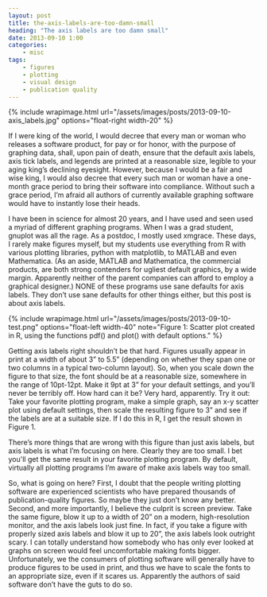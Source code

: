 ```yaml
---
layout: post
title: the-axis-labels-are-too-damn-small
heading: "The axis labels are too damn small"
date: 2013-09-10 1:00
categories: 
    - misc
tags:
    - figures
    - plotting
    - visual design
    - publication quality
---
```


{% include wrapimage.html url="/assets/images/posts/2013-09-10-axis_labels.jpg" options="float-right width-20" %}

If I were king of the world, I would decree that every man or woman who releases a software product, for pay or for honor, with the purpose of graphing data, shall, upon pain of death, ensure that the default axis labels, axis tick labels, and legends are printed at a reasonable size, legible to your aging king’s declining eyesight. However, because I would be a fair and wise king, I would also decree that every such man or woman have a one-month grace period to bring their software into compliance. Without such a grace period, I’m afraid all authors of currently available graphing software would have to instantly lose their heads.

I have been in science for almost 20 years, and I have used and seen used a myriad of different graphing programs. When I was a grad student, gnuplot was all the rage. As a postdoc, I mostly used xmgrace. These days, I rarely make figures myself, but my students use everything from R with various plotting libraries, python with matplotlib, to MATLAB and even Mathematica. (As an aside, MATLAB and Mathematica, the commercial products, are both strong contenders for ugliest default graphics, by a wide margin. Apparently neither of the parent companies can afford to employ a graphical designer.) NONE of these programs use sane defaults for axis labels. They don’t use sane defaults for other things either, but this post is about axis labels.

{% include wrapimage.html url="/assets/images/posts/2013-09-10-test.png" options="float-left width-40" note="Figure 1: Scatter plot created in R, using the functions pdf() and plot() with default options." %}

Getting axis labels right shouldn’t be that hard. Figures usually appear in print at a width of about 3” to 5.5” (depending on whether they span one or two columns in a typical two-column layout). So, when you scale down the figure to that size, the font should be at a reasonable size, somewhere in the range of 10pt-12pt. Make it 9pt at 3” for your default settings, and you’ll never be terribly off. How hard can it be? Very hard, apparently. Try it out: Take your favorite plotting program, make a simple graph, say an x-y scatter plot using default settings, then scale the resulting figure to 3” and see if the labels are at a suitable size. If I do this in R, I get the result shown in Figure 1.

There’s more things that are wrong with this figure than just axis labels, but axis labels is what I’m focusing on here. Clearly they are too small. I bet you'll get the same result in your favorite plotting program. By default, virtually all plotting programs I’m aware of make axis labels way too small.

So, what is going on here? First, I doubt that the people writing plotting software are experienced scientists who have prepared thousands of publication-quality figures. So maybe they just don’t know any better. Second, and more importantly, I believe the culprit is screen preview. Take the same figure, blow it up to a width of 20” on a modern, high-resolution monitor, and the axis labels look just fine. In fact, if you take a figure with properly sized axis labels and blow it up to 20”, the axis labels look outright scary. I can totally understand how somebody who has only ever looked at graphs on screen would feel uncomfortable making fonts bigger. Unfortunately, we the consumers of plotting software will generally have to produce figures to be used in print, and thus we have to scale the fonts to an appropriate size, even if it scares us. Apparently the authors of said software don’t have the guts to do so.
